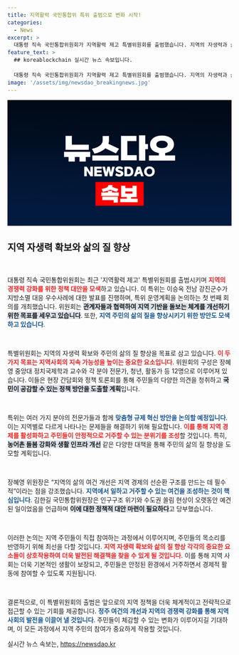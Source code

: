 ```yaml
---
title: 지역활력 국민통합위 특위 출범으로 변화 시작!
categories:
  - News
excerpt: >
  대통령 직속 국민통합위원회가 지역활력 제고 특별위원회를 출범했습니다. 지역의 자생력과 삶의 질 향상을 위한 정책 대안을 모색하며, 전문가와 현장 활동가들이 함께 지역 맞춤형 해결책을 찾을 계획입니다. 과연 어떤 변화가 일어날까요?
feature_text: >
  ## koreablockchain 실시간 뉴스 속보입니다.

  대통령 직속 국민통합위원회가 지역활력 제고 특별위원회를 출범했습니다. 지역의 자생력과 삶의 질 향상을 위한 정책 대안을 모색하며, 전문가와 현장 활동가들이 함께 지역 맞춤형 해결책을 찾을 계획입니다. 과연 어떤 변화가 일어날까요?
image: '/assets/img/newsdao_breakingnews.jpg'
---
```


<p><img src="/assets/img/newsdao_breakingnews.jpg" alt="koreablockchain 속보" /></p>

<h2 data-ke-size="size26">지역 자생력 확보와 삶의 질 향상</h2>

<p data-ke-size="size16">&nbsp;</p>

<p>대통령 직속 국민통합위원회는 최근 '지역활력 제고' 특별위원회를 출범시키며 <b><span style="color: #ee2323;">지역의 경쟁력 강화를 위한 정책 대안을 모색</span></b>하고 있습니다. 이 특위는 이승옥 전남 강진군수가 지방소멸 대응 우수사례에 대한 발표를 진행하며, 특위 운영계획을 논의하는 첫 번째 회의를 개최했습니다. 위원회는 <b><span style="background-color: #21538527;">관계자들과 협력하여 지역 기반을 돌보는 체계를 개선하기 위한 목표를 세우고 있습니다</span></b>. 또한, <b><span style="color: #1a5490;">지역 주민의 삶의 질을 향상시키기 위한 방안도 모색하고 있습니다</span></b>.</p>

<p data-ke-size="size16">&nbsp;</p>

<p>특별위원회는 지역의 자생력 확보와 주민의 삶의 질 향상을 목표로 삼고 있습니다. <b><span style="color: #ee2323;">이 두 가지 목표는 지역사회의 지속 가능성을 높이는 중요한 요소입니다</span></b>. 위원회의 구성은 장혜영 중앙대 정치국제학과 교수와 각 분야 전문가, 청년, 활동가 등 12명으로 이루어져 있습니다. 이들은 현장 간담회와 정책 토론회를 통해 주민들의 다양한 의견을 청취하고 <b><span style="background-color: #21538527;">국민이 공감할 수 있는 정책 방안을 도출할 계획</span></b>입니다.</p>

<p data-ke-size="size16">&nbsp;</p>

<p>특위는 여러 가지 분야의 전문가들과 함께 <b><span style="color: #1a5490;">맞춤형 규제 혁신 방안을 논의할 예정입니다</span></b>. 이는 지역별로 다르게 나타나는 문제들을 해결하기 위해 필요합니다. <b><span style="color: #ee2323;">이를 통해 지역 경제를 활성화하고 주민들이 안정적으로 거주할 수 있는 분위기를 조성</span></b>할 것입니다. 특히, <b><span style="background-color: #21538527;">농어촌 돌봄 강화와 생활 인프라 개선</span></b> 같은 다양한 대책을 통해 주민의 삶의 질 향상을 도모할 계획입니다.</p>

<p data-ke-size="size16">&nbsp;</p>

<p>장혜영 위원장은 “지역의 삶의 여건 개선은 지역 경제의 선순환 구조를 만드는 데 필수적”이라는 점을 강조했습니다. <b><span style="color: #1a5490;">지역에서 일하고 거주할 수 있는 여건을 조성하는 것이 핵심입니다</span></b>. 김한길 국민통합위원장은 인구구조 위기와 수도권 쏠림 현상이 오랫동안 예견된 일이었음을 언급하며 <b><span style="background-color: #21538527;">이에 대한 정책적 대안 마련이 필요하다</span></b>고 당부했습니다. </p>

<p data-ke-size="size16">&nbsp;</p>

<p>이러한 논의는 지역 주민들이 직접 참여하는 과정에서 이루어지며, 주민들의 목소리를 반영하기 위해 최선을 다할 것입니다. <b><span style="color: #ee2323;">지역 자생력 확보와 삶의 질 향상 각각의 중요한 요소들이 상호작용하여 더욱 발전된 해결책을 찾을 수 있게 될 것입니다</span></b>. 이를 통해 지역 사회는 더욱 기본적인 생활이 보장되고, 주민들은 안정된 환경에서 거주하면서 경제적 활동에 참여할 수 있도록 지원됩니다.</p>

<p data-ke-size="size16">&nbsp;</p> 

<p>결론적으로, 이 특별위원회의 출범은 앞으로의 지역 정책을 더욱 체계적이고 전략적으로 접근할 수 있는 기회를 제공합니다. <b><span style="color: #1a5490;">정주 여건의 개선과 지역의 경쟁력 강화를 통해 지역사회의 발전을 이끌어 낼 것입니다</span></b>. 주민들이 체감할 수 있는 변화가 이루어지길 기대하며, 이 모든 과정에서 지역 주민의 참여가 중요하게 작용할 것입니다.</p>
실시간 뉴스 속보는, <a href="https://newsdao.kr" rel="dofollow">https://newsdao.kr</a>


